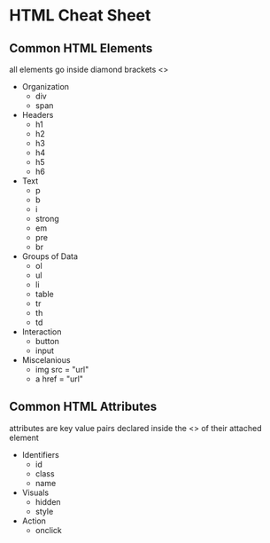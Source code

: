 # HTML Cheat Sheet
## Common HTML Elements
all elements go inside diamond brackets <>
- Organization
    - div
    - span
- Headers
    - h1
    - h2
    - h3
    - h4
    - h5
    - h6
- Text
    - p
    - b
    - i
    - strong
    - em
    - pre
    - br
- Groups of Data
    - ol
    - ul
    - li
    - table
    - tr
    - th
    - td
- Interaction
    - button
    - input
- Miscelanious
    - img src = "url"
    - a href = "url"
## Common HTML Attributes
attributes are key value pairs declared inside the <> of their attached element
- Identifiers
    - id
    - class
    - name
- Visuals
    - hidden
    - style
- Action
    - onclick